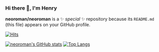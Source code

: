### Hi there 👋, I'm Henry
**neoroman/neoroman** is a ✨ _special_ ✨ repository because its `README.md` (this file) appears on your GitHub profile.

[![Hits](https://hits.seeyoufarm.com/api/count/incr/badge.svg?url=https%3A%2F%2Fgithub.com%2Fneoroman%2Fhit-counter&count_bg=%2379C83D&title_bg=%23555555&icon=&icon_color=%23E7E7E7&title=hits&edge_flat=false)](https://hits.seeyoufarm.com)

[![neoroman's GitHub stats](https://github-readme-stats.vercel.app/api?username=neoroman&theme=cobalt&count_private=true&show_icons=true)](https://github.com/neoroman/github-readme-stats)
[![Top Langs](https://github-readme-stats.vercel.app/api/top-langs/?username=neoroman&layout=compact&theme=dark)](https://github.com/neoroman/github-readme-stats)

<!--
**neoroman/neoroman** is a ✨ _special_ ✨ repository because its `README.md` (this file) appears on your GitHub profile.
[![neoroman's wakatime stats](https://github-readme-stats.vercel.app/api/wakatime?username=neoroman)](https://github.com/neoroman/github-readme-stats)

Here are some ideas to get you started:

- 🔭 I’m currently working on ...
- 🌱 I’m currently learning ...
- 👯 I’m looking to collaborate on ...
- 🤔 I’m looking for help with ...
- 💬 Ask me about ...
- 📫 How to reach me: ...
- 😄 Pronouns: ...
- ⚡ Fun fact: ...
-->
